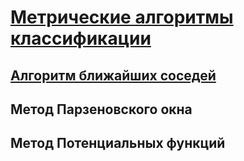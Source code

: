 # [Метрические алгоритмы классификации](./metric/README.md)
## [Алгоритм ближайших соседей](./metric/alg_NN/README.md)
## Метод Парзеновского окна
## Метод Потенциальных функций
